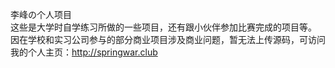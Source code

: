 李峰の个人项目  
这些是大学时自学练习所做的一些项目，还有跟小伙伴参加比赛完成的项目等。  
因在学校和实习公司参与的部分商业项目涉及商业问题，暂无法上传源码，可访问我的个人主页：http://springwar.club
